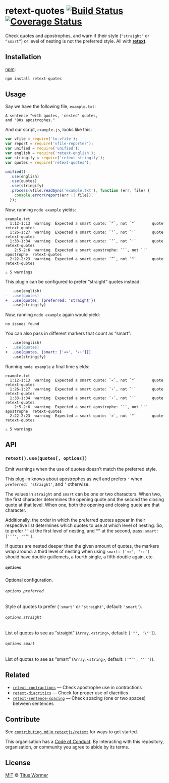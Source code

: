 # retext-quotes [![Build Status][travis-badge]][travis] [![Coverage Status][codecov-badge]][codecov]

Check quotes and apostrophes, and warn if their style (`"straight"` or
`“smart”`) or level of nesting is not the preferred style.  All with
[**retext**][retext].

## Installation

[npm][npm-install]:

```bash
npm install retext-quotes
```

## Usage

Say we have the following file, `example.txt`:

```text
A sentence "with quotes, 'nested' quotes,
and '80s apostrophes."
```

And our script, `example.js`, looks like this:

```javascript
var vfile = require('to-vfile');
var report = require('vfile-reporter');
var unified = require('unified');
var english = require('retext-english');
var stringify = require('retext-stringify');
var quotes = require('retext-quotes');

unified()
  .use(english)
  .use(quotes)
  .use(stringify)
  .process(vfile.readSync('example.txt'), function (err, file) {
    console.error(report(err || file));
  });
```

Now, running `node example` yields:

```text
example.txt
  1:12-1:13  warning  Expected a smart quote: `“`, not `"`       quote       retext-quotes
  1:26-1:27  warning  Expected a smart quote: `‘`, not `'`       quote       retext-quotes
  1:33-1:34  warning  Expected a smart quote: `’`, not `'`       quote       retext-quotes
    2:5-2:6  warning  Expected a smart apostrophe: `’`, not `'`  apostrophe  retext-quotes
  2:22-2:23  warning  Expected a smart quote: `”`, not `"`       quote       retext-quotes

⚠ 5 warnings
```

This plugin can be configured to prefer “straight” quotes instead:

```diff
   .use(english)
-  .use(quotes)
+  .use(quotes, {preferred: 'straight'})
   .use(stringify)
```

Now, running `node example` again would yield:

```text
no issues found
```

You can also pass in different markers that count as “smart”:

```diff
   .use(english)
-  .use(quotes)
+  .use(quotes, {smart: ['«»', '‹›']})
   .use(stringify)
```

Running `node example` a final time yields:

```text
example.txt
  1:12-1:13  warning  Expected a smart quote: `«`, not `"`       quote       retext-quotes
  1:26-1:27  warning  Expected a smart quote: `‹`, not `'`       quote       retext-quotes
  1:33-1:34  warning  Expected a smart quote: `›`, not `'`       quote       retext-quotes
    2:5-2:6  warning  Expected a smart apostrophe: `’`, not `'`  apostrophe  retext-quotes
  2:22-2:23  warning  Expected a smart quote: `»`, not `"`       quote       retext-quotes

⚠ 5 warnings
```

## API

### `retext().use(quotes[, options])`

Emit warnings when the use of quotes doesn’t match the preferred style.

This plug-in knows about apostrophes as well and prefers `'` when
`preferred: 'straight'`, and `’` otherwise.

The values in `straight` and `smart` can be one or two characters.
When two, the first character determines the opening quote and the
second the closing quote at that level.  When one, both the opening
and closing quote are that character.

Additionally, the order in which the preferred quotes appear in their
respective list determines which quotes to use at which level of nesting.
So, to prefer `‘’` at the first level of nesting, and `“”` at the second,
pass: `smart: ['‘’', '“”']`.

If quotes are nested deeper than the given amount of quotes, the markers
wrap around: a third level of nesting when using `smart: ['«»', '‹›']`
should have double guillemets, a fourth single, a fifth double again, etc.

##### `options`

Optional configuration.

###### `options.preferred`

Style of quotes to prefer (`'smart'` or `'straight'`, default: `'smart'`).

###### `options.straight`

List of quotes to see as “straight” (`Array.<string>`, default: `['"', '\'']`).

###### `options.smart`

List of quotes to see as “smart” (`Array.<string>`, default: `['“”', '‘’']`).

## Related

*   [`retext-contractions`](https://github.com/retextjs/retext-contractions)
    — Check apostrophe use in contractions
*   [`retext-diacritics`](https://github.com/retextjs/retext-diacritics)
    — Check for proper use of diacritics
*   [`retext-sentence-spacing`](https://github.com/retextjs/retext-sentence-spacing)
    — Check spacing (one or two spaces) between sentences

## Contribute

See [`contributing.md` in `retextjs/retext`][contributing] for ways to get
started.

This organisation has a [Code of Conduct][coc].  By interacting with this
repository, organisation, or community you agree to abide by its terms.

## License

[MIT][license] © [Titus Wormer][author]

<!-- Definitions -->

[travis-badge]: https://img.shields.io/travis/retextjs/retext-quotes.svg

[travis]: https://travis-ci.org/retextjs/retext-quotes

[codecov-badge]: https://img.shields.io/codecov/c/github/retextjs/retext-quotes.svg

[codecov]: https://codecov.io/github/retextjs/retext-quotes

[npm-install]: https://docs.npmjs.com/cli/install

[license]: LICENSE

[author]: http://wooorm.com

[retext]: https://github.com/retextjs/retext

[contributing]: https://github.com/retextjs/retext/blob/master/contributing.md

[coc]: https://github.com/retextjs/retext/blob/master/code-of-conduct.md
